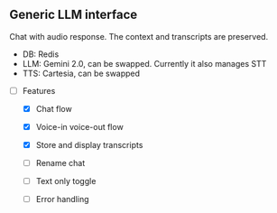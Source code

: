 ## Generic LLM interface

Chat with audio response. The context and transcripts are preserved.

- DB: Redis
- LLM: Gemini 2.0, can be swapped. Currently it also manages STT
- TTS: Cartesia, can be swapped

- [ ] Features
  - [x] Chat flow
  - [x] Voice-in voice-out flow
  - [x] Store and display transcripts


  - [ ] Rename chat
  - [ ] Text only toggle
  - [ ] Error handling
